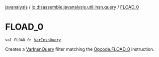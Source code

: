 [javanalysis](../index.md) / [io.disassemble.javanalysis.util.insn.query](index.md) / [FLOAD_0](./-f-l-o-a-d_0.md)

# FLOAD_0

`val FLOAD_0: `[`VarInsnQuery`](-var-insn-query/index.md)

Creates a [VarInsnQuery](-var-insn-query/index.md) filter matching the [Opcode.FLOAD_0](#) instruction.

